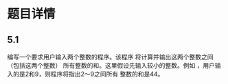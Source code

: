 # 题目详情
## 5.1
编写一个要求用户输入两个整数的程序。该程序
将计算并输出这两个整数之间（包括这两个整数）
所有整数的和。这里假设先输入较小的整数。例如
，用户输入的是2和9，则程序将指出2～9之间所有
整数的和是44。
